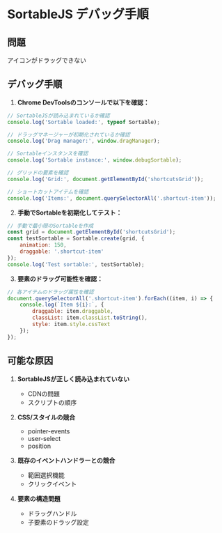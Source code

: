 # SortableJS デバッグ手順

## 問題
アイコンがドラッグできない

## デバッグ手順

1. **Chrome DevToolsのコンソールで以下を確認：**

```javascript
// SortableJSが読み込まれているか確認
console.log('Sortable loaded:', typeof Sortable);

// ドラッグマネージャーが初期化されているか確認
console.log('Drag manager:', window.dragManager);

// Sortableインスタンスを確認
console.log('Sortable instance:', window.debugSortable);

// グリッドの要素を確認
console.log('Grid:', document.getElementById('shortcutsGrid'));

// ショートカットアイテムを確認
console.log('Items:', document.querySelectorAll('.shortcut-item'));
```

2. **手動でSortableを初期化してテスト：**

```javascript
// 手動で最小限のSortableを作成
const grid = document.getElementById('shortcutsGrid');
const testSortable = Sortable.create(grid, {
    animation: 150,
    draggable: '.shortcut-item'
});
console.log('Test sortable:', testSortable);
```

3. **要素のドラッグ可能性を確認：**

```javascript
// 各アイテムのドラッグ属性を確認
document.querySelectorAll('.shortcut-item').forEach((item, i) => {
    console.log(`Item ${i}:`, {
        draggable: item.draggable,
        classList: item.classList.toString(),
        style: item.style.cssText
    });
});
```

## 可能な原因

1. **SortableJSが正しく読み込まれていない**
   - CDNの問題
   - スクリプトの順序

2. **CSS/スタイルの競合**
   - pointer-events
   - user-select
   - position

3. **既存のイベントハンドラーとの競合**
   - 範囲選択機能
   - クリックイベント

4. **要素の構造問題**
   - ドラッグハンドル
   - 子要素のドラッグ設定